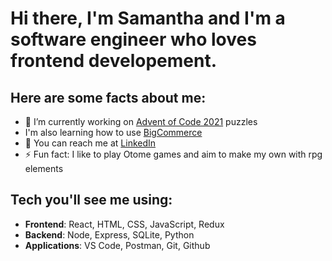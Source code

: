 # Hi there, I'm Samantha and I'm a software engineer who loves frontend developement.

## Here are some facts about me:

- 🌱 I’m currently working on [Advent of Code 2021](https://adventofcode.com/) puzzles
- I'm also learning how to use [BigCommerce](https://developer.bigcommerce.com/)
- 📧 You can reach me at [LinkedIn](https://www.linkedin.com/in/samantha-lee-goodman/)
- ⚡ Fun fact: I like to play Otome games and aim to make my own with rpg elements

## Tech you'll see me using:

- **Frontend**: React, HTML, CSS, JavaScript, Redux
- **Backend**: Node, Express, SQLite, Python
- **Applications**: VS Code, Postman, Git, Github
